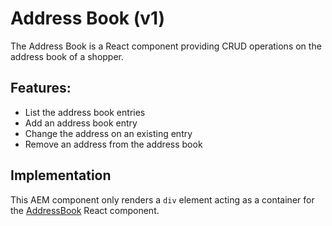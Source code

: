 # Address Book (v1)

The Address Book is a React component providing CRUD operations on the address book of a shopper.

## Features:
* List the address book entries
* Add an address book entry
* Change the address on an existing entry
* Remove an address from the address book

## Implementation
This AEM component only renders a `div` element acting as a container for the [AddressBook](../../../../../../../../../../../../../react-components/src/components/AddressBook) React component.  